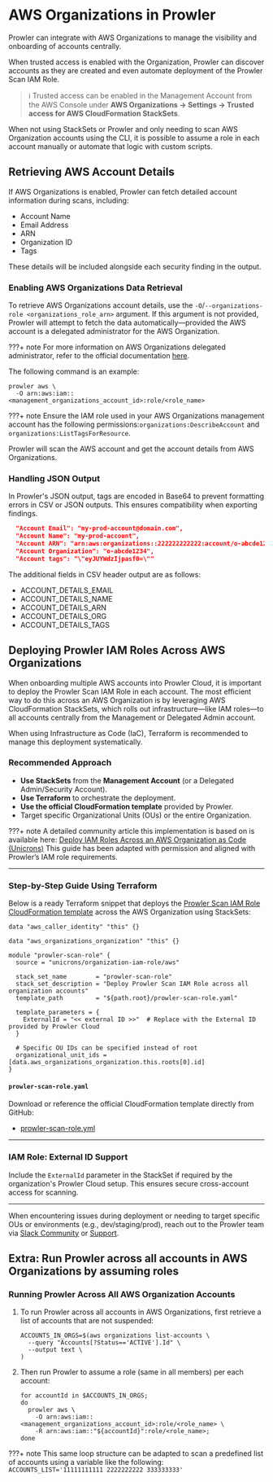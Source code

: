 # AWS Organizations in Prowler

Prowler can integrate with AWS Organizations to manage the visibility and onboarding of accounts centrally.

When trusted access is enabled with the Organization, Prowler can discover accounts as they are created and even automate deployment of the Prowler Scan IAM Role.

> ℹ️ Trusted access can be enabled in the Management Account from the AWS Console under **AWS Organizations → Settings → Trusted access for AWS CloudFormation StackSets**.

When not using StackSets or Prowler and only needing to scan AWS Organization accounts using the CLI, it is possible to assume a role in each account manually or automate that logic with custom scripts.

## Retrieving AWS Account Details

If AWS Organizations is enabled, Prowler can fetch detailed account information during scans, including:

- Account Name
- Email Address
- ARN
- Organization ID
- Tags

These details will be included alongside each security finding in the output.

### Enabling AWS Organizations Data Retrieval

To retrieve AWS Organizations account details, use the `-O`/`--organizations-role <organizations_role_arn>` argument. If this argument is not provided, Prowler will attempt to fetch the data automatically—provided the AWS account is a delegated administrator for the AWS Organization.

???+ note
    For more information on AWS Organizations delegated administrator, refer to the official documentation [here](https://docs.aws.amazon.com/organizations/latest/userguide/orgs_delegate_policies.html).

The following command is an example:

```shell
prowler aws \
  -O arn:aws:iam::<management_organizations_account_id>:role/<role_name>
```

???+ note
    Ensure the IAM role used in your AWS Organizations management account has the following permissions:`organizations:DescribeAccount` and `organizations:ListTagsForResource`.

Prowler will scan the AWS account and get the account details from AWS Organizations.

### Handling JSON Output

In Prowler's JSON output, tags are encoded in Base64 to prevent formatting errors in CSV or JSON outputs. This ensures compatibility when exporting findings.

```json
  "Account Email": "my-prod-account@domain.com",
  "Account Name": "my-prod-account",
  "Account ARN": "arn:aws:organizations::222222222222:account/o-abcde1234/111111111111",
  "Account Organization": "o-abcde1234",
  "Account tags": "\"eyJUYWdzIjpasf0=\""
```

The additional fields in CSV header output are as follows:

- ACCOUNT\_DETAILS\_EMAIL
- ACCOUNT\_DETAILS\_NAME
- ACCOUNT\_DETAILS\_ARN
- ACCOUNT\_DETAILS\_ORG
- ACCOUNT\_DETAILS\_TAGS

## Deploying Prowler IAM Roles Across AWS Organizations

When onboarding multiple AWS accounts into Prowler Cloud, it is important to deploy the Prowler Scan IAM Role in each account. The most efficient way to do this across an AWS Organization is by leveraging AWS CloudFormation StackSets, which rolls out infrastructure—like IAM roles—to all accounts centrally from the Management or Delegated Admin account.

When using Infrastructure as Code (IaC), Terraform is recommended to manage this deployment systematically.

### Recommended Approach

- **Use StackSets** from the **Management Account** (or a Delegated Admin/Security Account).
- **Use Terraform** to orchestrate the deployment.
- **Use the official CloudFormation template** provided by Prowler.
- Target specific Organizational Units (OUs) or the entire Organization.

???+ note
    A detailed community article this implementation is based on is available here:
    [Deploy IAM Roles Across an AWS Organization as Code (Unicrons)](https://unicrons.cloud/en/2024/10/14/deploy-iam-roles-across-an-aws-organization-as-code/)
    This guide has been adapted with permission and aligned with Prowler’s IAM role requirements.

---

### Step-by-Step Guide Using Terraform

Below is a ready Terraform snippet that deploys the [Prowler Scan IAM Role CloudFormation template](https://github.com/prowler-cloud/prowler/blob/master/permissions/templates/cloudformation/prowler-scan-role.yml) across the AWS Organization using StackSets:

```hcl title="main.tf"
data "aws_caller_identity" "this" {}

data "aws_organizations_organization" "this" {}

module "prowler-scan-role" {
  source = "unicrons/organization-iam-role/aws"

  stack_set_name        = "prowler-scan-role"
  stack_set_description = "Deploy Prowler Scan IAM Role across all organization accounts"
  template_path         = "${path.root}/prowler-scan-role.yaml"

  template_parameters = {
    ExternalId = "<< external ID >>"  # Replace with the External ID provided by Prowler Cloud
  }

  # Specific OU IDs can be specified instead of root
  organizational_unit_ids = [data.aws_organizations_organization.this.roots[0].id]
}
```

#### `prowler-scan-role.yaml`

Download or reference the official CloudFormation template directly from GitHub:

- [prowler-scan-role.yml](https://github.com/prowler-cloud/prowler/blob/master/permissions/templates/cloudformation/prowler-scan-role.yml)

---

### IAM Role: External ID Support

Include the `ExternalId` parameter in the StackSet if required by the organization's Prowler Cloud setup. This ensures secure cross-account access for scanning.

---

When encountering issues during deployment or needing to target specific OUs or environments (e.g., dev/staging/prod), reach out to the Prowler team via [Slack Community](https://prowler.com/slack) or [Support](mailto:support@prowler.com).

## Extra: Run Prowler across all accounts in AWS Organizations by assuming roles

### Running Prowler Across All AWS Organization Accounts

1. To run Prowler across all accounts in AWS Organizations, first retrieve a list of accounts that are not suspended:

    ```shell
    ACCOUNTS_IN_ORGS=$(aws organizations list-accounts \
      --query "Accounts[?Status=='ACTIVE'].Id" \
      --output text \
    )
    ```

2. Then run Prowler to assume a role (same in all members) per each account:

    ```shell
    for accountId in $ACCOUNTS_IN_ORGS;
    do
      prowler aws \
        -O arn:aws:iam::<management_organizations_account_id>:role/<role_name> \
        -R arn:aws:iam::"${accountId}":role/<role_name>;
    done
    ```

???+ note
    This same loop structure can be adapted to scan a predefined list of accounts using a variable like the following: </br>`ACCOUNTS_LIST='11111111111 2222222222 333333333'`
